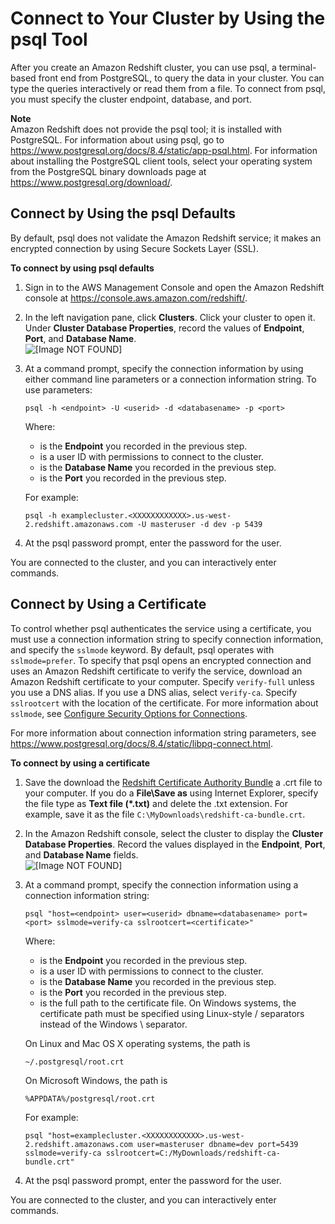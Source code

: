 # Connect to Your Cluster by Using the psql Tool<a name="connecting-from-psql"></a>

After you create an Amazon Redshift cluster, you can use psql, a terminal\-based front end from PostgreSQL, to query the data in your cluster\. You can type the queries interactively or read them from a file\. To connect from psql, you must specify the cluster endpoint, database, and port\.

**Note**  
 Amazon Redshift does not provide the psql tool; it is installed with PostgreSQL\. For information about using psql, go to [https://www\.postgresql\.org/docs/8\.4/static/app\-psql\.html](https://www.postgresql.org/docs/8.4/static/app-psql.html)\. For information about installing the PostgreSQL client tools, select your operating system from the PostgreSQL binary downloads page at [https://www\.postgresql\.org/download/](https://www.postgresql.org/download/)\.

## Connect by Using the psql Defaults<a name="connecting-from-psql-default"></a>

By default, psql does not validate the Amazon Redshift service; it makes an encrypted connection by using Secure Sockets Layer \(SSL\)\.

**To connect by using psql defaults**

1. Sign in to the AWS Management Console and open the Amazon Redshift console at [https://console\.aws\.amazon\.com/redshift/](https://console.aws.amazon.com/redshift/)\.

1. In the left navigation pane, click **Clusters**\. Click your cluster to open it\. Under **Cluster Database Properties**, record the values of **Endpoint**, **Port**, and **Database Name**\.  
![\[Image NOT FOUND\]](http://docs.aws.amazon.com/redshift/latest/mgmt/images/rs-mgmt-clusters-cluster-database-properties.png)

1. At a command prompt, specify the connection information by using either command line parameters or a connection information string\. To use parameters:

   ```
   psql -h <endpoint> -U <userid> -d <databasename> -p <port>
   ```

    Where: 
   +  *<endpoint>* is the **Endpoint** you recorded in the previous step\.
   +  *<userid>* is a user ID with permissions to connect to the cluster\.
   +  *<databasename>* is the **Database Name** you recorded in the previous step\.
   +  *<port>* is the **Port** you recorded in the previous step\.

   For example:

   ```
   psql -h examplecluster.<XXXXXXXXXXXX>.us-west-2.redshift.amazonaws.com -U masteruser -d dev -p 5439
   ```

1.  At the psql password prompt, enter the password for the *<userid>* user\.

 You are connected to the cluster, and you can interactively enter commands\.

## Connect by Using a Certificate<a name="connecting-from-psql-ssl"></a>

To control whether psql authenticates the service using a certificate, you must use a connection information string to specify connection information, and specify the `sslmode` keyword\. By default, psql operates with `sslmode=prefer`\. To specify that psql opens an encrypted connection and uses an Amazon Redshift certificate to verify the service, download an Amazon Redshift certificate to your computer\. Specify `verify-full` unless you use a DNS alias\. If you use a DNS alias, select v`erify-ca`\. Specify `sslrootcert` with the location of the certificate\. For more information about `sslmode`, see [Configure Security Options for Connections](connecting-ssl-support.md)\. 

 For more information about connection information string parameters, see [https://www\.postgresql\.org/docs/8\.4/static/libpq\-connect\.html](https://www.postgresql.org/docs/8.4/static/libpq-connect.html)\.

**To connect by using a certificate**

1.  Save the download the [Redshift Certificate Authority Bundle](https://s3.amazonaws.com/redshift-downloads/redshift-ca-bundle.crt) a \.crt file to your computer\. If you do a **File\\Save as** using Internet Explorer, specify the file type as **Text file \(\*\.txt\)** and delete the \.txt extension\. For example, save it as the file `C:\MyDownloads\redshift-ca-bundle.crt`\.

1.  In the Amazon Redshift console, select the cluster to display the **Cluster Database Properties**\. Record the values displayed in the **Endpoint**, **Port**, and **Database Name** fields\.  
![\[Image NOT FOUND\]](http://docs.aws.amazon.com/redshift/latest/mgmt/images/rs-mgmt-clusters-cluster-database-properties.png)

1. At a command prompt, specify the connection information using a connection information string:

   ```
   psql "host=<endpoint> user=<userid> dbname=<databasename> port=<port> sslmode=verify-ca sslrootcert=<certificate>"
   ```

    Where: 
   +  *<endpoint>* is the **Endpoint** you recorded in the previous step\.
   +  *<userid>* is a user ID with permissions to connect to the cluster\.
   +  *<databasename>* is the **Database Name** you recorded in the previous step\.
   +  *<port>* is the **Port** you recorded in the previous step\.
   +  *<certificate>* is the full path to the certificate file\. On Windows systems, the certificate path must be specified using Linux\-style / separators instead of the Windows \\ separator\.

     On Linux and Mac OS X operating systems, the path is 

     ```
     ~/.postgresql/root.crt
     ```

     On Microsoft Windows, the path is 

     ```
     %APPDATA%/postgresql/root.crt
     ```

   For example:

   ```
   psql "host=examplecluster.<XXXXXXXXXXXX>.us-west-2.redshift.amazonaws.com user=masteruser dbname=dev port=5439 sslmode=verify-ca sslrootcert=C:/MyDownloads/redshift-ca-bundle.crt"
   ```

1.  At the psql password prompt, enter the password for the *<userid>* user\.

 You are connected to the cluster, and you can interactively enter commands\.